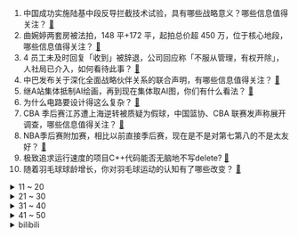 1. 中国成功实施陆基中段反导拦截技术试验，具有哪些战略意义？哪些信息值得关注？ [:link:](https://www.zhihu.com/question/595651714)
2. 曲婉婷两套房被法拍，148 平+172 平，起拍总价超 450 万，位于核心地段，哪些信息值得关注？ [:link:](https://www.zhihu.com/question/595579031)
3. 4 员工未及时回复「收到」被辞退，公司回应称「不服从管理，有权开除」，人社局已介入，如何看待此事？ [:link:](https://www.zhihu.com/question/595570920)
4. 中巴发布关于深化全面战略伙伴关系的联合声明，有哪些信息值得关注？ [:link:](https://www.zhihu.com/question/595659639)
5. 继A站集体抵制AI绘画，再到现在集体取AI图，你们有什么看法？ [:link:](https://www.zhihu.com/question/595580694)
6. 为什么电路要设计得这么复杂？ [:link:](https://www.zhihu.com/question/492885806)
7. CBA 季后赛江苏遭上海逆转被质疑为假球，中国篮协、CBA 联赛发声称展开调查，哪些信息值得关注？ [:link:](https://www.zhihu.com/question/595701109)
8. NBA季后赛附加赛，相比以前直接季后赛，现在是不是对第七第八的不是太友好？ [:link:](https://www.zhihu.com/question/595083213)
9. 极致追求运行速度的项目C++代码能否无脑地不写delete? [:link:](https://www.zhihu.com/question/595253607)
10. 随着羽毛球球龄增长，你对羽毛球运动的认知有了哪些改变？ [:link:](https://www.zhihu.com/question/586215975)
<details>
<summary>11 ~ 20</summary>

11. 我有时候在想生活是怎样子的?有钱就一定会快乐吗？ [:link:](https://www.zhihu.com/question/595662455)
12. 作为东吴唯一有战略眼光的大战略家鲁肃，提出借地时为什么没有考虑到以后会刘备拖欠不还？ [:link:](https://www.zhihu.com/question/594913010)
13. 如何看待日本一拉面店禁止在人员高峰时期边吃面边看手机，店长称「口感会变差、有损厨师尊严」？ [:link:](https://www.zhihu.com/question/594785284)
14. 涉嫌泄露机密文件，21 岁美国民警卫队队员被捕，他将面临哪些处罚？还有哪些信息值得关注？ [:link:](https://www.zhihu.com/question/595517739)
15. 为什么九成的手机品牌都消失了？未来的手机市场将是一种什么样的局面？ [:link:](https://www.zhihu.com/question/595591026)
16. CBA 季后赛上海男篮 108:104 江苏男篮，最后时刻江苏离奇失误被打 12:2，如何评价比赛？ [:link:](https://www.zhihu.com/question/595624248)
17. 初级会计可以靠刷题过吗？ [:link:](https://www.zhihu.com/question/276820509)
18. 波兰政要称「若乌克兰战败，中国大陆或第二天就打台湾」，遭中方驳斥，如何评价这一言论？ [:link:](https://www.zhihu.com/question/595521347)
19. 谈了十年，今年28，青春都给他了，刚订婚两个月，有点没勇气分手，可以骂醒我吗? [:link:](https://www.zhihu.com/question/593281919)
20. 首位菲尔兹奖华人得主丘成桐表示，AI 取代人类的言论多是危言耸听，很多是为了融资，如何看待这一观点？ [:link:](https://www.zhihu.com/question/595528534)
</details>
<details>
<summary>21 ~ 30</summary>

21. 杭州出台落户新政，大专可直接落户，全面放开县域落户政策，杭州去年人口增超 17 万，哪些信息值得关注？ [:link:](https://www.zhihu.com/question/595457145)
22. 户外露营装备都有什么好东西推荐？ [:link:](https://www.zhihu.com/question/331094094)
23. 早上跑完步可以睡个回笼觉吗？还是直接去上班，哪个比较好？ [:link:](https://www.zhihu.com/question/594001005)
24. 相亲如果觉得看不上对方，一般是当场表态，还是相亲结束后，对方继续联系你，再表态？ [:link:](https://www.zhihu.com/question/594918138)
25. 翡翠为什么以绿为贵？ [:link:](https://www.zhihu.com/question/589229690)
26. 猫的尾巴能弯曲成爱心的形状吗? [:link:](https://www.zhihu.com/question/594207737)
27. 小猫咪真的分得清谁是主人吗? [:link:](https://www.zhihu.com/question/594205169)
28. 在古代拿块小石头镀银后，能当银子去买东西吗？ [:link:](https://www.zhihu.com/question/589065183)
29. 前特斯拉AI总监称 AutoGPT 为新前沿，它会是下一个前沿方向吗？ [:link:](https://www.zhihu.com/question/595306533)
30. 怎么突然发现意识中的古人头发都很多，古代男人都不掉发的吗？ [:link:](https://www.zhihu.com/question/595118134)
</details>
<details>
<summary>31 ~ 40</summary>

31. 新手如何确定第一次练卧推需要的重量？ [:link:](https://www.zhihu.com/question/594214303)
32. 为什么手机比相机像素高那么多？但还有很多人选择相机？ [:link:](https://www.zhihu.com/question/594939637)
33. TV动画《我推的孩子》第一集正式开播，你对该动画有怎样的评价? [:link:](https://www.zhihu.com/question/595259220)
34. 如何评价2023 年 4 月新番《魔法少女毁灭者》？ [:link:](https://www.zhihu.com/question/594530836)
35. 足坛出现过哪些专为大场面而生的球员？ [:link:](https://www.zhihu.com/question/386349146)
36. 怎么有效减肥，跑步感觉减不下去，还是说我跑得太少了？ [:link:](https://www.zhihu.com/question/592705740)
37. 勇士和国王两队首次在季后赛相遇，你对他们接下来的比赛有何期待？ [:link:](https://www.zhihu.com/question/594669439)
38. 开封值得去玩吗？ [:link:](https://www.zhihu.com/question/288306877)
39. 电子书和纸质书读起来区别大吗？ [:link:](https://www.zhihu.com/question/312574206)
40. 目前国际上是否有一些较为先进的技术，可以减少沙尘天气的发生，或者减轻其对人类的影响？有哪些值得学习？ [:link:](https://www.zhihu.com/question/595438928)
</details>
<details>
<summary>41 ~ 50</summary>

41. 如果发生火灾，陌生小孩与五百万现金（现金只要能拎出来那就归你）二选一，你救哪个？ [:link:](https://www.zhihu.com/question/595008790)
42. 《高达 水星的魔女》第二季是不是说明了高达现在太捞，甚至不如Seed？ [:link:](https://www.zhihu.com/question/594565373)
43. 家里常见的家电，有哪些需要定期深度清洁？ [:link:](https://www.zhihu.com/question/593485928)
44. 电视剧《亮剑》中，护士田雨为什么会喜欢李云龙？ [:link:](https://www.zhihu.com/question/579461802)
45. 如何评价2023LPL春决媒体发布会？ [:link:](https://www.zhihu.com/question/595555438)
46. 融创中国停牌超一年后归来，两日累计跌超 60%，如何看待其市场前景？当前房地产业还面临哪些风险？ [:link:](https://www.zhihu.com/question/595541445)
47. 如何评价《大侦探 8》第 12 案「大侦探明日之战」？ [:link:](https://www.zhihu.com/question/595314272)
48. 如何评价2023年mathorcup杯数学建模ABCD题？ [:link:](https://www.zhihu.com/question/595427029)
49. 如何评价2023Mathorcup A题？ [:link:](https://www.zhihu.com/question/595289160)
50. 电视剧《天道》中的「强势文化」到底是什么？ [:link:](https://www.zhihu.com/question/588831898)
</details><details>
<summary>bilibili</summary>

1. YOASOBI アイドル(Idol) Official Music Video [:link:](//www.bilibili.com/video/BV17h411u7sb)
2. 你画你的我猜我的（4） [:link:](//www.bilibili.com/video/BV1Um4y1B724)
3. 祝贺我的朋友在美食领域成功进修！ [:link:](//www.bilibili.com/video/BV1kg4y1u7Jf)
4. “蒙哥马利”为啥会被苏军解救？【硬核狠人51】 [:link:](//www.bilibili.com/video/BV1Xo4y1n7yT)
5. 我的“没用”脚踏，真的帮到人了！ [:link:](//www.bilibili.com/video/BV1QL41127Pm)
6. 当外地人误入陕西碳水大集，这场面，直接傻眼了… [:link:](//www.bilibili.com/video/BV1vh411M7wU)
7. “中国作协只养一个人，那也该是史铁生”【寻找·史铁生】 [:link:](//www.bilibili.com/video/BV1pM411K7r8)
8. 这个山歌对唱是什么水平？ [:link:](//www.bilibili.com/video/BV1Yo4y1n76A)
9. 【IGN】《塞尔达传说 王国之泪》最终预告 [:link:](//www.bilibili.com/video/BV1Zh411M7P7)
10. 【阿正】华为MateXS2和PocketS折叠评测，5万次折叠会翻车吗？ [:link:](//www.bilibili.com/video/BV1Fs4y1K7hN)
<details>
<summary>11 ~ 20</summary>

11. 这都是啥啊???(5) [:link:](//www.bilibili.com/video/BV1No4y1H7mY)
12. 【原神须弥一条龙全收集】须弥3.6荒石苍漠/浮罗囿(成就数247)宝箱+神瞳+摩拉堆+净光翎/精准分类/路线规划/草之印获取途径/探索度/原神3.6 [:link:](//www.bilibili.com/video/BV1P24y1A7J4)
13. 当你的母亲突然决定养一只猫… [:link:](//www.bilibili.com/video/BV1ho4y187r9)
14. 傻子是怎么炼成的 [:link:](//www.bilibili.com/video/BV1AT411s7tf)
15. 挑战参加中国好声音！我看看怎么事儿 [:link:](//www.bilibili.com/video/BV1qm4y1m7iy)
16. 旺旺仙贝：40年了，配方终于被破解了 [:link:](//www.bilibili.com/video/BV1Ns4y127fF)
17. 挣大钱了，就不直播了？ [:link:](//www.bilibili.com/video/BV1U24y1w7zK)
18. 2023明日方舟嘉年华「幕后制作记录」 [:link:](//www.bilibili.com/video/BV1ph411u7Pa)
19. 当我在外面叫女友嫂子，她居然逐渐疯狂了起来！ [:link:](//www.bilibili.com/video/BV16L411f7mo)
20. 这流畅度堪称恐怖，日本神级定格动画《HIDARI 甚五郎》 [:link:](//www.bilibili.com/video/BV1Dv4y1H7oB)
</details>
<details>
<summary>21 ~ 30</summary>

21. 【张杰】融合传统元素《身骑白马》纯享舞台 [:link:](//www.bilibili.com/video/BV1jc411p797)
22. “在肚中相逢” [:link:](//www.bilibili.com/video/BV1WN411w7Gh)
23. 神级翻译：佛跳墙（God use VPN），承包我一天笑点… [:link:](//www.bilibili.com/video/BV1VM411K7U2)
24. 《圣诞快乐劳伦斯先生》天津道乐团演奏 [:link:](//www.bilibili.com/video/BV1mM4y117Mc)
25. 首次挑战活章鱼！排名第一的韩国料理99元自助无限吃？【为毛这么鼎ep03-济州食堂】 [:link:](//www.bilibili.com/video/BV1PN411w7oS)
26. 老师听完我的课前演讲，都疯了 [:link:](//www.bilibili.com/video/BV1cv4y1H7c3)
27. 骑行青海，即将前往无人区，荒原上找了个涵洞住下感觉不错 [:link:](//www.bilibili.com/video/BV1V24y1A7vC)
28. 蚊·香哪儿，全款拿下 [:link:](//www.bilibili.com/video/BV1y24y1w7kF)
29. 【原神】3.6沙漠宝箱+草神瞳+净光翎全收集（成就数247+2） [:link:](//www.bilibili.com/video/BV1xL411m7de)
30. 一年减肥100斤！从吃到练，这个日剧全讲透了！ [:link:](//www.bilibili.com/video/BV1Fh411u73r)
</details>
<details>
<summary>31 ~ 40</summary>

31. 纸嫁衣 | 郑家大宅风情庭院，4月28日等你来！ [:link:](//www.bilibili.com/video/BV11h411M7mJ)
32. 新疆.艾力扎提抓饭 厨子探店¥124 [:link:](//www.bilibili.com/video/BV1vs4y1K7Ko)
33. 喝，长大了 [:link:](//www.bilibili.com/video/BV1Um4y1B761)
34. 网友锐评明星拍照，点开前没想到这么好笑！【红毯高速慢镜头】 [:link:](//www.bilibili.com/video/BV1hc411p7Kf)
35. 踏遍千山万水也要找到你#挑战#踏遍千山万水也要找到你 [:link:](//www.bilibili.com/video/BV1mh411g7o9)
36. 这是一个很沉重的视频，有需求的可以喊我！ [:link:](//www.bilibili.com/video/BV1v24y1w7tH)
37. 【原神动画】种门咖啡厅！爆肝1000+张 [:link:](//www.bilibili.com/video/BV1qM4y1C7bd)
38. 你为什么总是觉得无聊？ [:link:](//www.bilibili.com/video/BV1RM4y117yB)
39. 重庆冲刺满分！！！！ [:link:](//www.bilibili.com/video/BV12M4y1C7wS)
40. SEVENTEEN 10th Mini Album 'FML' F*ck My Life : Life in a minute [:link:](//www.bilibili.com/video/BV1pa4y1N77i)
</details>
<details>
<summary>41 ~ 50</summary>

41. 【全明星】⚡Salt⚡ [:link:](//www.bilibili.com/video/BV1jT411W79u)
42. 送老爸一台帕拉梅拉 [:link:](//www.bilibili.com/video/BV1uh4y1W7Hu)
43. 谁敢相信这群e人是第一天见面 [:link:](//www.bilibili.com/video/BV1qM4y1C7ZL)
44. ๏ เ เ ค เ ๏ ๏ ๏ ๏ ๏ เ ค เ [:link:](//www.bilibili.com/video/BV1zN411w7EG)
45. 做了一个没有尽头的梦 [:link:](//www.bilibili.com/video/BV1Vm4y1m7mY)
46. 和老板同事相处的都很愉快！ [:link:](//www.bilibili.com/video/BV17k4y1e79L)
47. 看职场小白如何整顿女上司 [:link:](//www.bilibili.com/video/BV1ws4y1P7sJ)
48. 一口气看完2022韩剧《黑话律师》 [:link:](//www.bilibili.com/video/BV1jV4y1Z7J6)
49. 这 就 是 仙 儿 ！ [:link:](//www.bilibili.com/video/BV13V4y1Z7U6)
50. 解除封印 [:link:](//www.bilibili.com/video/BV1zh411M7sh)
</details>
<details>
<summary>51 ~ 60</summary>

51. 刘备惊魂时刻落水戏，我究竟是如何拍的？ [:link:](//www.bilibili.com/video/BV1ms4y1m7Ch)
52. 每天的放学时间就是我的巅峰时刻 [:link:](//www.bilibili.com/video/BV1Gv4y1H7gF)
53. 【花小烙】为什么我们身体会长出痔疮这种东西？ [:link:](//www.bilibili.com/video/BV1vX4y1r74x)
54. “同志们，我们新中国再见！” [:link:](//www.bilibili.com/video/BV1va4y1N7aN)
55. 捐了20万，我成了“诈骗犯” [:link:](//www.bilibili.com/video/BV1ea4y1N7JA)
56. 【第五人格-五周年全角色群像曲】-故园萦梦 [:link:](//www.bilibili.com/video/BV1hj411c7Lm)
57. chatGPT大战缅北杀猪盘 [:link:](//www.bilibili.com/video/BV1ws4y1K7Nd)
58. 小黑子有完没完啊！ [:link:](//www.bilibili.com/video/BV1wM4y127WR)
59. 《原神》EP - 四时旋舞之熙 [:link:](//www.bilibili.com/video/BV1dh411g7a9)
60. 【原神x纳西妲】铃芽之旅 （草之王拯救与牺牲的故事） [:link:](//www.bilibili.com/video/BV1Jm4y1m7uw)
</details>
<details>
<summary>61 ~ 70</summary>

61. 穿的很潮 可惜地铁安保不懂人心【没有说安保不好的意思，没有说地铁不好的意思，没有说穿一样长袜子的人不好的意思，没有说人心不好的意思，括号后面加的没有冒犯的意思】 [:link:](//www.bilibili.com/video/BV1Nm4y1m7sh)
62. 申鹤金曲《心如止水》 [:link:](//www.bilibili.com/video/BV1EN411w7XW)
63. 文案再度超神！延续火种！用所有的成长与知识，回家...【原神】 [:link:](//www.bilibili.com/video/BV1HV4y1Z7uE)
64. 86岁爷爷挑战读私信day2 [:link:](//www.bilibili.com/video/BV19L41127BK)
65. 胖龙大战拉开帷幕！ [:link:](//www.bilibili.com/video/BV12X4y1r7nd)
66. 成本只需要4块钱的“穷鬼”拌饭 [:link:](//www.bilibili.com/video/BV1YL411m7En)
67. 误会了家人 [:link:](//www.bilibili.com/video/BV1km4y1m7Qw)
68. 小乔一下给我秒了，我没开玩笑 [:link:](//www.bilibili.com/video/BV1Ts4y1P7oQ)
69. 做猫嘛，开心最重要 [:link:](//www.bilibili.com/video/BV1bL41127a3)
70. 求生大师李贺轩 [:link:](//www.bilibili.com/video/BV1D24y1w7xE)
</details>
<details>
<summary>71 ~ 80</summary>

71. 谈一谈孙国友治沙这件事 [:link:](//www.bilibili.com/video/BV1hV4y1S7Bf)
72. 卷死官方系列——草神单曲《须弥》 [:link:](//www.bilibili.com/video/BV1nh411M7S3)
73. 【海警执法员汪晓龙在与不法分子斗争中壮烈牺牲】 [:link:](//www.bilibili.com/video/BV1EN411w7qS)
74. IVE最新回归曲Kitsch+I AM 首打歌舞台 [:link:](//www.bilibili.com/video/BV1jo4y187yi)
75. 抗日神剧男主推崇素食主义？号称吃素有助于打鬼子！我人傻了 [:link:](//www.bilibili.com/video/BV1nv4y1J7x9)
76. 𝙃𝘼𝙋𝙋𝙔 瓜 [:link:](//www.bilibili.com/video/BV1om4y1m7ow)
77. 【乐正绫原创曲】Break Out【2023官方生贺曲】 [:link:](//www.bilibili.com/video/BV1Rg4y1M7fD)
78. 中国影史票房最高的日本动画？德不配位还是实至名归？ [:link:](//www.bilibili.com/video/BV14L411m79Z)
79. 谁说有痣不好看的！她摘下口罩，我在她脸上至少看到了三个明星像！ [:link:](//www.bilibili.com/video/BV1Lk4y1e7xG)
80. 神里绫华：我是将要迫近的风暴！ [:link:](//www.bilibili.com/video/BV1ZM4y1C7PW)
</details>
<details>
<summary>81 ~ 90</summary>

81. 六年后重听《one day》你更喜欢哪个版本? [:link:](//www.bilibili.com/video/BV16M4y1C7FD)
82. 太感人了！明明可以直接坑我，居然还送了一顿肉… [:link:](//www.bilibili.com/video/BV1vc411p7sc)
83. 当我把《反方向的钟》旋律倒过来写成一首新歌《正方向的钟》，中国风拉满！ [:link:](//www.bilibili.com/video/BV1Ph411u7WA)
84. 咱爹的醉酒图鉴 [:link:](//www.bilibili.com/video/BV1qL411f7AL)
85. 当我的世界需要投票「选择玩法」!!？ [:link:](//www.bilibili.com/video/BV1CM4y1C7NM)
86. 关于我的副驾有一只神里绫华 [:link:](//www.bilibili.com/video/BV1Ws4y1K7Hw)
87. 亮剑，但是全女声配音 [:link:](//www.bilibili.com/video/BV1Va4y1N78J)
88. 芝士瀑布火鸡面太香了,吃多了多少有点腻,哈哈哈哈! [:link:](//www.bilibili.com/video/BV19M4y1C79y)
89. 学生的钱是真好赚呀...... [:link:](//www.bilibili.com/video/BV1rN411w7MV)
90. 医生出120遇到的都是什么狗血剧情？打120怎么沟通更有效？【医生聊天室】 [:link:](//www.bilibili.com/video/BV1ea4y1T7gP)
</details>
<details>
<summary>91 ~ 100</summary>

91. 【Luca Kaneshiro Cover】蜜月アン・ドゥ・トロワ (Honeymoon Un Deux Trois) [:link:](//www.bilibili.com/video/BV1rc411p7z4)
92. 猫德学院的优秀员工（下） [:link:](//www.bilibili.com/video/BV1BX4y1r7KP)
93. 爆肝两月！一口气带你看完全剧情《饥荒》究竟讲了什么故事？ [:link:](//www.bilibili.com/video/BV1Jc411p7oQ)
94. 以凡人之力，肩比神明！ [:link:](//www.bilibili.com/video/BV1FT411s7dm)
95. 【城中村的哲学家】我格了房东阿姨的儿子 [:link:](//www.bilibili.com/video/BV1yM4y1C7Zo)
96. ’ 坏 蛋 ‘ [:link:](//www.bilibili.com/video/BV14L411f7zS)
97. 【洛天依X以闪亮之名】原创合作曲《灼》踏沙而来 [:link:](//www.bilibili.com/video/BV12m4y1m7bT)
98. 让死去的鳄鱼重获新生！ [:link:](//www.bilibili.com/video/BV1zv4y1J7B1)
99. 纵观世界风云，风景LPL更好 [:link:](//www.bilibili.com/video/BV1Wc411p7vb)
100. 我要买极氪X！ [:link:](//www.bilibili.com/video/BV1BM4y1C7Fh)
</details></details>